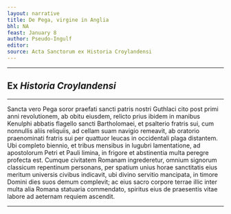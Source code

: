 ```yaml
---
layout: narrative
title: De Pega, virgine in Anglia
bhl: NA
feast: January 8
author: Pseudo-Ingulf
editor:
source: Acta Sanctorum ex Historia Croylandensi
---
```


---

## Ex *Historia Croylandensi*

---

Sancta vero Pega soror praefati sancti patris nostri Guthlaci cito post primi anni revolutionem, ab obitu eiusdem, relicto prius ibidem in manibus Kenulphi abbatis flagello sancti Bartholomaei, et psalterio fratris sui, cum nonnullis aliis reliquiis, ad cellam suam navigio remeavit, ab oratorio praenominati fratris sui per quattuor leucas in occidentali plaga distantem. Ubi completo biennio, et tribus mensibus in lugubri lamentatione, ad apostolorum Petri et Pauli limina, in frigore et abstinentia multa peregre profecta est. Cumque civitatem Romanam ingrederetur, omnium signorum classicum repentinum personans, per spatium unius horae sanctitatis eius meritum universis civibus indicavit, ubi divino servitio mancipata, in timore Domini dies suos demum complevit; ac eius sacro corpore terrae illic inter multa alia Romana statuaria commendato, spiritus eius de praesentis vitae labore ad aeternam requiem ascendit.

---
